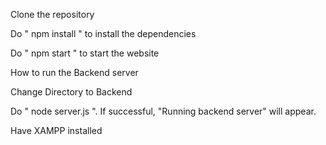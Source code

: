 Clone the repository

Do " npm install " to install the dependencies

Do " npm start " to start the website



How to run the Backend server

Change Directory to Backend 

Do " node server.js ". If successful, "Running backend server" will appear.

Have XAMPP installed
